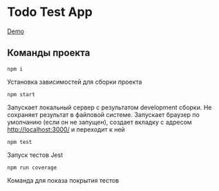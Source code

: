 # Todo Test App

[Demo](https://todo-mindbox.vercel.app/)

## Команды проекта

`npm i`

Установка зависимостей для сборки проекта

`npm start`

Запускает локальный сервер с результатом development cборки. Не сохраняет результат в файловой системе. Запускает браузер по умолчанию (если он не запущен), создает вкладку с адресом <http://localhost:3000/> и переходит к ней

`npm test`

Запуск тестов Jest

`npm run coverage`

Команда для показа покрытия тестов
